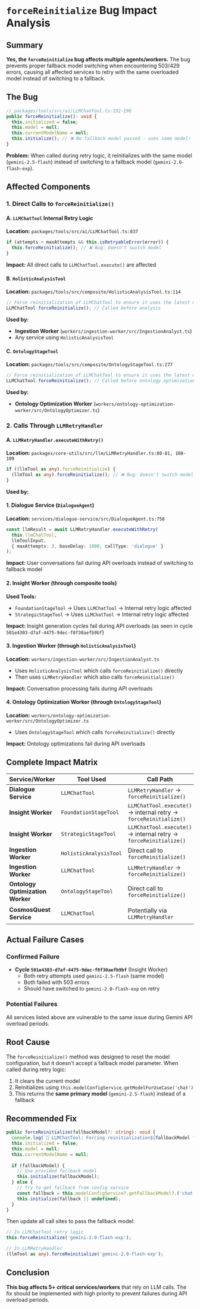 # `forceReinitialize` Bug Impact Analysis

## Summary

**Yes, the `forceReinitialize` bug affects multiple agents/workers.** The bug prevents proper fallback model switching when encountering 503/429 errors, causing all affected services to retry with the same overloaded model instead of switching to a fallback.

## The Bug

```typescript
// packages/tools/src/ai/LLMChatTool.ts:192-198
public forceReinitialize(): void {
  this.initialized = false;
  this.model = null;
  this.currentModelName = null;
  this.initialize(); // ❌ No fallback model passed - uses same model!
}
```

**Problem:** When called during retry logic, it reinitializes with the same model (`gemini-2.5-flash`) instead of switching to a fallback model (`gemini-2.0-flash-exp`).

## Affected Components

### 1. Direct Calls to `forceReinitialize()`

#### A. `LLMChatTool` Internal Retry Logic
**Location:** `packages/tools/src/ai/LLMChatTool.ts:837`
```typescript
if (attempts < maxAttempts && this.isRetryableError(error)) {
  this.forceReinitialize(); // ❌ Bug: Doesn't switch model
}
```
**Impact:** All direct calls to `LLMChatTool.execute()` are affected

#### B. `HolisticAnalysisTool`
**Location:** `packages/tools/src/composite/HolisticAnalysisTool.ts:114`
```typescript
// Force reinitialization of LLMChatTool to ensure it uses the latest model configuration
LLMChatTool.forceReinitialize(); // Called before analysis
```
**Used by:**
- **Ingestion Worker** (`workers/ingestion-worker/src/IngestionAnalyst.ts`)
- Any service using `HolisticAnalysisTool`

#### C. `OntologyStageTool`
**Location:** `packages/tools/src/composite/OntologyStageTool.ts:277`
```typescript
// Force reinitialization of LLMChatTool to ensure it uses the latest model configuration
LLMChatTool.forceReinitialize(); // Called before ontology optimization
```
**Used by:**
- **Ontology Optimization Worker** (`workers/ontology-optimization-worker/src/OntologyOptimizer.ts`)

### 2. Calls Through `LLMRetryHandler`

#### A. `LLMRetryHandler.executeWithRetry()`
**Location:** `packages/core-utils/src/llm/LLMRetryHandler.ts:80-81, 108-109`
```typescript
if ((llmTool as any).forceReinitialize) {
  (llmTool as any).forceReinitialize(); // ❌ Bug: Doesn't switch model
}
```
**Used by:**

#### 1. **Dialogue Service** (`DialogueAgent`)
**Location:** `services/dialogue-service/src/DialogueAgent.ts:758`
```typescript
const llmResult = await LLMRetryHandler.executeWithRetry(
  this.llmChatTool,
  llmToolInput,
  { maxAttempts: 3, baseDelay: 1000, callType: 'dialogue' }
);
```
**Impact:** User conversations fail during API overloads instead of switching to fallback model

#### 2. **Insight Worker** (through composite tools)
**Used Tools:**
- `FoundationStageTool` → Uses `LLMChatTool` → Internal retry logic affected
- `StrategicStageTool` → Uses `LLMChatTool` → Internal retry logic affected

**Impact:** Insight generation cycles fail during API overloads (as seen in cycle `501e4303-d7af-4475-9dec-f8f30aefb9bf`)

#### 3. **Ingestion Worker** (through `HolisticAnalysisTool`)
**Location:** `workers/ingestion-worker/src/IngestionAnalyst.ts`
- Uses `HolisticAnalysisTool` which calls `forceReinitialize()` directly
- Then uses `LLMRetryHandler` which also calls `forceReinitialize()`

**Impact:** Conversation processing fails during API overloads

#### 4. **Ontology Optimization Worker** (through `OntologyStageTool`)
**Location:** `workers/ontology-optimization-worker/src/OntologyOptimizer.ts`
- Uses `OntologyStageTool` which calls `forceReinitialize()` directly

**Impact:** Ontology optimizations fail during API overloads

## Complete Impact Matrix

| Service/Worker | Tool Used | Call Path | Affected? | Priority |
|---------------|-----------|-----------|-----------|----------|
| **Dialogue Service** | `LLMChatTool` | `LLMRetryHandler` → `forceReinitialize()` | ✅ Yes | 🔴 **Critical** |
| **Insight Worker** | `FoundationStageTool` | `LLMChatTool.execute()` → internal retry → `forceReinitialize()` | ✅ Yes | 🔴 **Critical** |
| **Insight Worker** | `StrategicStageTool` | `LLMChatTool.execute()` → internal retry → `forceReinitialize()` | ✅ Yes | 🔴 **Critical** |
| **Ingestion Worker** | `HolisticAnalysisTool` | Direct call to `forceReinitialize()` | ✅ Yes | 🟠 **High** |
| **Ingestion Worker** | `LLMChatTool` | `LLMRetryHandler` → `forceReinitialize()` | ✅ Yes | 🟠 **High** |
| **Ontology Optimization Worker** | `OntologyStageTool` | Direct call to `forceReinitialize()` | ✅ Yes | 🟡 **Medium** |
| **CosmosQuest Service** | `LLMChatTool` | Potentially via `LLMRetryHandler` | ⚠️ Possibly | 🟡 **Medium** |

## Actual Failure Cases

### Confirmed Failure
- **Cycle `501e4303-d7af-4475-9dec-f8f30aefb9bf`** (Insight Worker)
  - Both retry attempts used `gemini-2.5-flash` (same model)
  - Both failed with 503 errors
  - Should have switched to `gemini-2.0-flash-exp` on retry

### Potential Failures
All services listed above are vulnerable to the same issue during Gemini API overload periods.

## Root Cause

The `forceReinitialize()` method was designed to reset the model configuration, but it doesn't accept a fallback model parameter. When called during retry logic:

1. It clears the current model
2. Reinitializes using `this.modelConfigService.getModelForUseCase('chat')`
3. This returns the **same primary model** (`gemini-2.5-flash`) instead of a fallback

## Recommended Fix

```typescript
public forceReinitialize(fallbackModel?: string): void {
  console.log(`🔄 LLMChatTool: Forcing reinitialization${fallbackModel ? ` with fallback: ${fallbackModel}` : ''}`);
  this.initialized = false;
  this.model = null;
  this.currentModelName = null;
  
  if (fallbackModel) {
    // Use provided fallback model
    this.initialize(fallbackModel);
  } else {
    // Try to get fallback from config service
    const fallback = this.modelConfigService?.getFallbackModel?.('chat');
    this.initialize(fallback || undefined);
  }
}
```

Then update all call sites to pass the fallback model:

```typescript
// In LLMChatTool retry logic
this.forceReinitialize('gemini-2.0-flash-exp');

// In LLMRetryHandler
(llmTool as any).forceReinitialize('gemini-2.0-flash-exp');
```

## Conclusion

**This bug affects 5+ critical services/workers** that rely on LLM calls. The fix should be implemented with high priority to prevent failures during API overload periods.

